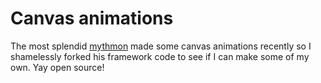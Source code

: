 # Canvas animations

The most splendid [mythmon](https://github.com/mythmon/jaz) made some canvas animations recently so I shamelessly forked his framework code to see if I can make some of my own. Yay open source!

